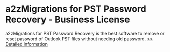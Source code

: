 # a2zMigrations for PST Password Recovery - Business License
a2zMigrations for PST Password Recovery is the best software to remove or reset password of Outlook PST files without needing old password.
[>> Detailed information](https://secure.shareit.com/shareit/product.html?productid=300959750&affiliateid=200057808)